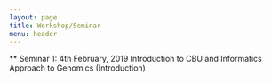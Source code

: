 ```yaml
---
layout: page
title: Workshop/Seminar
menu: header
---
```


** Seminar 1: 4th February, 2019
Introduction to CBU and Informatics Approach to Genomics (Introduction)
